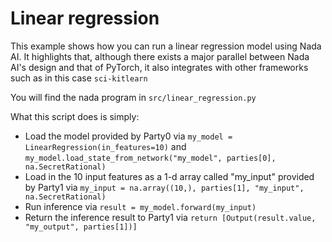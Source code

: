 # Linear regression

This example shows how you can run a linear regression model using Nada AI. It highlights that, although there exists a major parallel between Nada AI's design and that of PyTorch, it also integrates with other frameworks such as in this case `sci-kitlearn`

You will find the nada program in `src/linear_regression.py`

What this script does is simply:
- Load the model provided by Party0 via `my_model = LinearRegression(in_features=10)` and `my_model.load_state_from_network("my_model", parties[0], na.SecretRational)`
- Load in the 10 input features as a 1-d array called "my_input" provided by Party1 via `my_input = na.array((10,), parties[1], "my_input", na.SecretRational)`
- Run inference via `result = my_model.forward(my_input)` 
- Return the inference result to Party1 via `return [Output(result.value, "my_output", parties[1])]`
